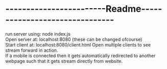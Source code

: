 <h1>------------------------Readme-------------------------------</h1>

run server using:  node index.js<br>
Open server at:     localhost:8080    (these can be changed ofcourse)<br>
Start client at:     localhost:8080/client.html  Open multiple clients to see stream forward in action.<br>
If a mobile is connected then it gets automatically redirected to another webpage such that it gets stream directly from website.
